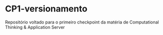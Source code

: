 # CP1-versionamento
Repositório voltado para o primeiro checkpoint da matéria de Computational Thinking &amp; Application Server
